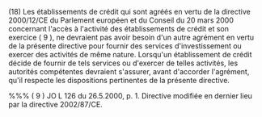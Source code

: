(18) Les établissements de crédit qui sont agréés en vertu de la directive 2000/12/CE du Parlement européen et du Conseil du 20 mars 2000 concernant l'accès à l'activité des établissements de crédit et son exercice ( 9 ), ne devraient pas avoir besoin d'un autre agrément en vertu de la présente directive pour fournir des services d'investissement ou exercer des activités de même nature. Lorsqu'un établissement de crédit décide de fournir de tels services ou d'exercer de telles activités, les autorités compétentes devraient s'assurer, avant d'accorder l'agrément, qu'il respecte les dispositions pertinentes de la présente directive.

%%% ( 9 ) JO L 126 du 26.5.2000, p. 1. Directive modifiée en dernier lieu par la directive 2002/87/CE.